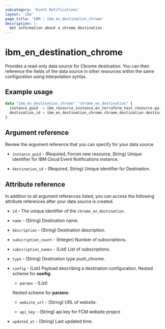 ```yaml
---
subcategory: 'Event Notifications'
layout: 'ibm'
page_title: 'IBM : ibm_en_destination_chrome'
description: |-
  Get information about a chrome destination
---
```


# ibm_en_destination_chrome

Provides a read-only data source for Cbrome destination. You can then reference the fields of the data source in other resources within the same configuration using interpolation syntax.

## Example usage

```terraform
data "ibm_en_destination_chrome" "chrome_en_destination" {
  instance_guid  = ibm_resource_instance.en_terraform_test_resource.guid
  destination_id = ibm_en_destination_chrome.chrome_destination.destination_id
}
```

## Argument reference

Review the argument reference that you can specify for your data source.

- `instance_guid` - (Required, Forces new resource, String) Unique identifier for IBM Cloud Event Notifications instance.

- `destination_id` - (Required, String) Unique identifier for Destination.

## Attribute reference

In addition to all argument references listed, you can access the following attribute references after your data source is created.

- `id` - The unique identifier of the `chrome_en_destination`.

- `name` - (String) Destination name.

- `description` - (String) Destination description.

- `subscription_count` - (Integer) Number of subscriptions.

- `subscription_names` - (List) List of subscriptions.

- `type` - (String) Destination type push_chrome.

- `config` - (List) Payload describing a destination configuration.
  Nested scheme for **config**:

  - `params` - (List)

  Nested scheme for **params**:

  - `website_url` - (String) URL of website.

  - `api_key` - (String) api key for FCM website project

- `updated_at` - (String) Last updated time.
